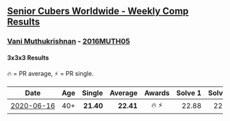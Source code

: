 <style>table {white-space: nowrap;}</style>

## [Senior Cubers Worldwide - Weekly Comp Results](/scw-comp/results/)
### [Vani Muthukrishnan](README.md) - [2016MUTH05](https://www.worldcubeassociation.org/persons/2016MUTH05?event=333)
#### 3x3x3 Results

<span style="white-space: nowrap;">🔥 = PR average</span>, <span style="white-space: nowrap;">⚡ = PR single</span>.

| Date | Age | Single | Average | Awards | Solve 1 | Solve 2 | Solve 3 | Solve 4 | Solve 5 | Video |
| :--: | :--: | --: | --: | :--: | --: | --: | --: | --: | --: | :-- |
| [2020-06-16](../../results/333/2020-06-16.md) | 40+ | **21.40** | **22.41** | 🔥 ⚡ | 22.88 | 22.88 | 21.48 | 24.32 | **21.40** | [Link](https://www.facebook.com/events/604103587178706/permalink/605501480372250/) |


<!-- Global site tag (gtag.js) - Google Analytics -->
<script async src="https://www.googletagmanager.com/gtag/js?id=UA-86348435-3"></script>
<script>window.dataLayer = window.dataLayer || []; function gtag() {dataLayer.push(arguments);} gtag('js', new Date()); gtag('config', 'UA-86348435-3');</script>
